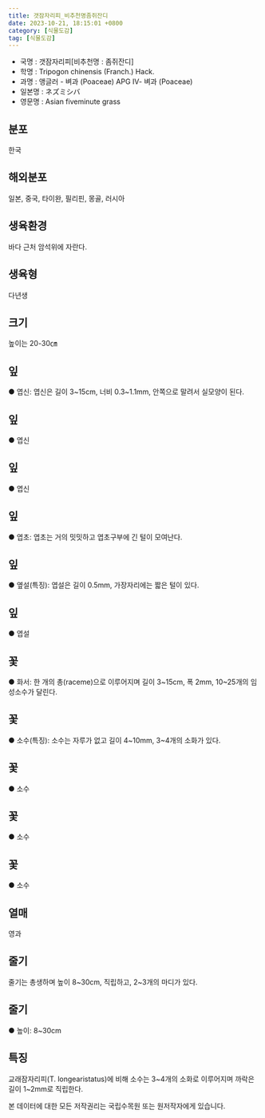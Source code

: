 ```yaml
---
title: 갯잠자리피_비추천명좀쥐잔디
date: 2023-10-21, 18:15:01 +0800
category: [식물도감]
tag: [식물도감]
---
```




- 국명 : 갯잠자리피[비추천명 : 좀쥐잔디]
- 학명 : Tripogon chinensis (Franch.) Hack.
- 과명 : 앵글러 - 벼과 (Poaceae) APG Ⅳ- 벼과 (Poaceae)
- 일본명 : ネズミシバ
- 영문명 : Asian fiveminute grass


## 분포
한국
## 해외분포
일본, 중국, 타이완, 필리핀, 몽골, 러시아
## 생육환경
바다 근처 암석위에 자란다.
## 생육형
다년생
## 크기
높이는 20-30㎝
## 잎
● 엽신: 엽신은 길이 3~15cm, 너비 0.3~1.1mm, 안쪽으로 말려서 실모양이 된다.
## 잎
● 엽신
## 잎
● 엽신
## 잎
● 엽초: 엽초는 거의 밋밋하고 엽초구부에 긴 털이 모여난다.
## 잎
● 옆설(특징): 엽설은 길이 0.5mm, 가장자리에는 짧은 털이 있다.
## 잎
● 엽설
## 꽃
● 화서: 한 개의 총(raceme)으로 이루어지며 길이 3~15cm, 폭 2mm, 10~25개의 임성소수가 달린다.
## 꽃
● 소수(특징): 소수는 자루가 없고 길이 4~10mm, 3~4개의 소화가 있다.
## 꽃
● 소수
## 꽃
● 소수
## 꽃
● 소수
## 열매
영과
## 줄기
줄기는 총생하며 높이 8~30cm, 직립하고, 2~3개의 마디가 있다. 
## 줄기
● 높이: 8~30cm
## 특징
교래잠자리피(T. longearistatus)에 비해 소수는 3~4개의 소화로 이루어지며 까락은 길이 1~2mm로 직립한다.






본 데이터에 대한 모든 저작권리는 국립수목원 또는 원저작자에게 있습니다.
